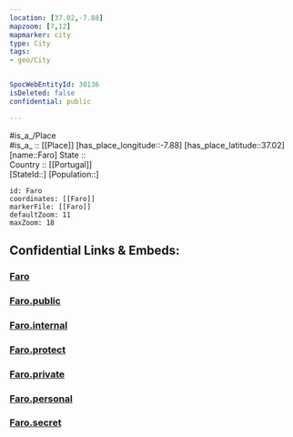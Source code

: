 ```yaml
---
location: [37.02,-7.88] 
mapzoom: [7,12] 
mapmarker: city 
type: City
tags:
- geo/City


SpocWebEntityId: 30136
isDeleted: false
confidential: public

---
```

#is_a_/Place  
#is_a_ :: [[Place]] 
[has_place_longitude::-7.88] 
[has_place_latitude::37.02] 
[name::Faro] 
State ::  
Country :: [[Portugal]]  
[StateId::] 
[Population::] 



```leaflet
id: Faro
coordinates: [[Faro]] 
markerFile: [[Faro]] 
defaultZoom: 11 
maxZoom: 18
```


## Confidential Links & Embeds: 

### [Faro](/_Standards/Earth/Continent/Europe/Europe~South/Portugal/Districts~Portugal/Faro/City/Faro.md) 

### [Faro.public](/_public/Earth/Continent/Europe/Europe~South/Portugal/Districts~Portugal/Faro/City/Faro.public.md) 

### [Faro.internal](/_internal/Earth/Continent/Europe/Europe~South/Portugal/Districts~Portugal/Faro/City/Faro.internal.md) 

### [Faro.protect](/_protect/Earth/Continent/Europe/Europe~South/Portugal/Districts~Portugal/Faro/City/Faro.protect.md) 

### [Faro.private](/_private/Earth/Continent/Europe/Europe~South/Portugal/Districts~Portugal/Faro/City/Faro.private.md) 

### [Faro.personal](/_personal/Earth/Continent/Europe/Europe~South/Portugal/Districts~Portugal/Faro/City/Faro.personal.md) 

### [Faro.secret](/_secret/Earth/Continent/Europe/Europe~South/Portugal/Districts~Portugal/Faro/City/Faro.secret.md)

